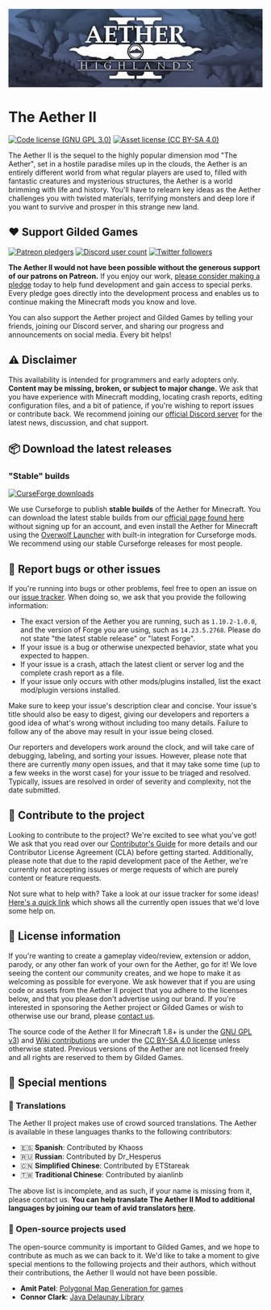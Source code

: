 ![Banner image](doc/banner.webp)

# The Aether II
[![Code license (GNU GPL 3.0)](https://img.shields.io/badge/license-GNU%20GPLv3-green.svg?style=flat-square)](https://www.gnu.org/licenses/gpl-3.0.en.html)
[![Asset license (CC BY-SA 4.0)](https://img.shields.io/badge/license-CC%20BY--SA%204.0-blue.svg?style=flat-square)](https://creativecommons.org/licenses/by-sa/4.0/)

The Aether II is the sequel to the highly popular dimension mod "The Aether", set in a hostile paradise miles up in the clouds, the Aether is an entirely different world from what regular players are used to, filled with fantastic creatures and mysterious structures, the Aether is a world brimming with life and history. You'll have to relearn key ideas as the Aether challenges you with twisted materials, terrifying monsters and deep lore if you want to survive and prosper in this strange new land.

## :heart: Support Gilded Games

[![Patreon pledgers](https://img.shields.io/badge/endpoint.svg?url=https%3A%2F%2Fshieldsio-patreon.herokuapp.com%2FGildedGames&style=flat-square)](https://patreon.com/GildedGames)
[![Discord user count](https://img.shields.io/discord/118816101936267265.svg?logoColor=FFFFFF&logo=discord&color=7289DA&style=flat-square)](https://discord.gg/yrFDeVZEwt)
[![Twitter followers](https://img.shields.io/twitter/follow/DevAether.svg?logo=twitter&label=twitter&style=flat-square)](https://twitter.com/DevAether)

**The Aether II would not have been possible without the generous support of our patrons on Patreon.** If you enjoy our work, [please consider making a pledge](https://patreon.com/GildedGames) today to help fund development and gain access to special perks. Every pledge goes directly into the development process and enables us to continue making the Minecraft mods you know and love.

You can also support the Aether project and Gilded Games by telling your friends, joining our Discord server, and sharing our progress and announcements on social media. Every bit helps!

## :warning: Disclaimer

This availability is intended for programmers and early adopters only. **Content may be missing, broken, or subject to major change.** We ask that you have experience with Minecraft modding, locating crash reports, editing configuration files, and a bit of patience, if you're wishing to report issues or contribute back. We recommend joining our [official Discord server](https://discord.gg/YgTv7Vg) for the latest news, discussion, and chat support.


## :package: Download the latest releases
### "Stable" builds
[![CurseForge downloads](https://cf.way2muchnoise.eu/223796.svg)](https://www.curseforge.com/minecraft/mc-mods/the-aether-ii)

We use Curseforge to publish **stable builds** of the Aether for Minecraft. You can download the latest stable builds from our [official page found here](https://www.curseforge.com/minecraft/mc-mods/the-aether-ii) without signing up for an account, and even install the Aether for Minecraft using the [Overwolf Launcher](https://curseforge.overwolf.com/) with built-in integration for Curseforge mods. We recommend using our stable Curseforge releases for most people.

## :bug: Report bugs or other issues
If you're running into bugs or other problems, feel free to open an issue on our [issue tracker](https://github.com/Gilded-Games/The-Aether-II/issues). When doing so, we ask that you provide the following information:

- The exact version of the Aether you are running, such as `1.10.2-1.0.0`, and the version of Forge you are using, such as `14.23.5.2768`. Please do not state "the latest stable release" or "latest Forge".
- If your issue is a bug or otherwise unexpected behavior, state what you expected to happen.
- If your issue is a crash, attach the latest client or server log and the complete crash report as a file.
- If your issue only occurs with other mods/plugins installed, list the exact mod/plugin versions installed.

Make sure to keep your issue's description clear and concise. Your issue's title should also be easy to digest, giving our developers and reporters a good idea of what's wrong without including too many details. Failure to follow any of the above may result in your issue being closed.

Our reporters and developers work around the clock, and will take care of debugging, labeling, and sorting your issues. However, please note that there are currently _many_ open issues, and that it may take some time (up to a few weeks in the worst case) for your issue to be triaged and resolved. Typically, issues are resolved in order of severity and complexity, not the date submitted.

## :wrench: Contribute to the project
Looking to contribute to the project? We're excited to see what you've got! We ask that you read over our [Contributor's Guide](https://github.com/Gilded-Games/The-Aether-II/blob/1.12.2/CONTRIBUTING.md) for more details and our Contributor License Agreement (CLA) before getting started. Additionally, please note that due to the rapid development pace of the Aether, we're currently not accepting issues or merge requests of which are purely content or feature requests.

Not sure what to help with? Take a look at our issue tracker for some ideas! [Here's a quick link](https://github.com/Gilded-Games/The-Aether-II/labels/status%2Fhelp-wanted) which shows all the currently open issues that we'd love some help on.

## :scroll: License information
If you're wanting to create a gameplay video/review, extension or addon, parody, or any other fan work of your own for the Aether, go for it! We love seeing the content our community creates, and we hope to make it as welcoming as possible for everyone. We ask however that if you are using code or assets from the Aether II project that you adhere to the licenses below, and that you please don't advertise using our brand. If you're interested in sponsoring the Aether project or Gilded Games or wish to otherwise use our brand, please [contact us](mailto:support@gildedgames.com).

The source code of the Aether II for Minecraft 1.8+ is under the [GNU GPL v3](https://github.com/Gilded-Games/The-Aether-II/tree/1.12.2/src/main/resources/assets)) and [Wiki contributions](https://github.com/Gilded-Games/The-Aether-II/wiki) are under the [CC BY-SA 4.0 license](https://creativecommons.org/licenses/by-sa/4.0/) unless otherwise stated. Previous versions of the Aether are not licensed freely and all rights are reserved to them by Gilded Games.

## :star2: Special mentions
### :speech_balloon: Translations
The Aether II project makes use of crowd sourced translations. The Aether is available in these languages thanks to the following contributors:

- :es: **Spanish**: Contributed by Khaoss
- :ru: **Russian**: Contributed by Dr_Hesperus
- :cn: **Simplified Chinese**: Contributed by ETStareak
- :taiwan: **Traditional Chinese**: Contributed by aianlinb

The above list is incomplete, and as such, if your name is missing from it, please contact us. **You can help translate The Aether II Mod to additional languages by joining our team of avid translators [here](https://aether.oneskyapp.com/collaboration/project?id=158537).**


### :nut_and_bolt: Open-source projects used

The open-source community is important to Gilded Games, and we hope to contribute as much as we can back to it. We'd like to take a moment to give special mentions to the following projects and their authors, which without their contributions, the Aether II would not have been possible.

- **Amit Patel**: [Polygonal Map Generation for games](http://www-cs-students.stanford.edu/~amitp/game-programming/polygon-map-generation/)
- **Connor Clark**: [Java Delaunay Library](https://github.com/Hoten/Java-Delaunay)
